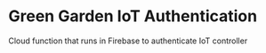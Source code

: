 # Green Garden IoT Authentication
Cloud function that runs in Firebase to authenticate IoT controller
